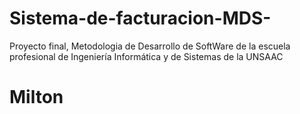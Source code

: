 # Sistema-de-facturacion-MDS-
Proyecto final, Metodologia de Desarrollo de SoftWare de la escuela profesional de Ingeniería Informática y de Sistemas de la UNSAAC
# Milton